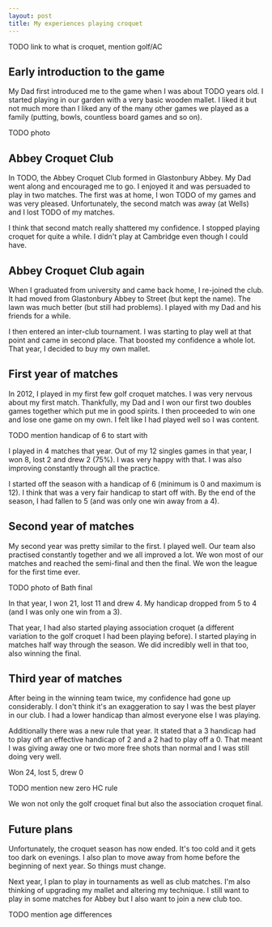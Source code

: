 ```yaml
---
layout: post
title: My experiences playing croquet
---
```




TODO link to what is croquet, mention golf/AC


## Early introduction to the game

My Dad first introduced me to the game when I was about TODO years old. I started playing in our garden with a very basic wooden mallet. I liked it but not much more than I liked any of the many other games we played as a family (putting, bowls, countless board games and so on). 

TODO photo

## Abbey Croquet Club

In TODO, the Abbey Croquet Club formed in Glastonbury Abbey. My Dad went along and encouraged me to go. I enjoyed it and was persuaded to play in two matches. The first was at home, I won TODO of my games and was very pleased. Unfortunately, the second match was away (at Wells) and I lost TODO of my matches. 

I think that second match really shattered my confidence. I stopped playing croquet for quite a while. I didn't play at Cambridge even though I could have. 

## Abbey Croquet Club again

When I graduated from university and came back home, I re-joined the club. It had moved from Glastonbury Abbey to Street (but kept the name). The lawn was much better (but still had problems). I played with my Dad and his friends for a while. 

I then entered an inter-club tournament. I was starting to play well at that point and came in second place. That boosted my confidence a whole lot. That year, I decided to buy my own mallet. 

## First year of matches

In 2012, I played in my first few golf croquet matches. I was very nervous about my first match. Thankfully, my Dad and I won our first two doubles games together which put me in good spirits. I then proceeded to win one and lose one game on my own. I felt like I had played well so I was content. 

TODO mention handicap of 6 to start with

I played in 4 matches that year. Out of my 12 singles games in that year, I won 8, lost 2 and drew 2 (75%). I was very happy with that. I was also improving constantly through all the practice. 

I started off the season with a handicap of 6 (minimum is 0 and maximum is 12). I think that was a very fair handicap to start off with. By the end of the season, I had fallen to 5 (and was only one win away from a 4).

## Second year of matches

My second year was pretty similar to the first. I played well. Our team also practised constantly together and we all improved a lot. We won most of our matches and reached the semi-final and then the final. We won the league for the first time ever. 

TODO photo of Bath final

In that year, I won 21, lost 11 and drew 4. My handicap dropped from 5 to 4 (and I was only one win from a 3). 

That year, I had also started playing association croquet (a different variation to the golf croquet I had been playing before). I started playing in matches half way through the season. We did incredibly well in that too, also winning the final. 

## Third year of matches

After being in the winning team twice, my confidence had gone up considerably. I don't think it's an exaggeration to say I was the best player in our club. I had a lower handicap than almost everyone else I was playing. 

Additionally there was a new rule that year. It stated that a 3 handicap had to play off an effective handicap of 2 and a 2 had to play off a 0. That meant I was giving away one or two more free shots than normal and I was still doing very well. 

Won 24, lost 5, drew 0

TODO mention new zero HC rule

We won not only the golf croquet final but also the association croquet final. 

## Future plans

Unfortunately, the croquet season has now ended. It's too cold and it gets too dark on evenings. I also plan to move away from home before the beginning of next year. So things must change. 

Next year, I plan to play in tournaments as well as club matches. I'm also thinking of upgrading my mallet and altering my technique. I still want to play in some matches for Abbey but I also want to join a new club too. 

TODO mention age differences
